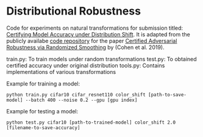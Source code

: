 # Distributional Robustness

Code for experiments on natural transformations for submission titled: [Certifying Model Accuracy under Distribution Shift](https://arxiv.org/abs/2201.12440).
It is adapted from the publicly availabe [code repository](https://github.com/locuslab/smoothing) for the paper [Certified Adversarial Robustness via Randomized Smoothing](https://arxiv.org/abs/1902.02918) by (Cohen et al. 2019).

train.py: To train models under random transformations
test.py: To obtained certified accuracy under original distribution
tools.py: Contains implementations of various transformations

Example for training a model:

```
python train.py cifar10 cifar_resnet110 color_shift [path-to-save-model] --batch 400 --noise 0.2 --gpu [gpu index]
```

Example for testing a model:

```
python test.py cifar10 [path-to-trained-model] color_shift 2.0 [filename-to-save-accuracy]
```
